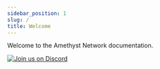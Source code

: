 ```yaml
---
sidebar_position: 1
slug: /
title: Welcome
---
```


Welcome to the Amethyst Network documentation.

[![Join us on Discord](https://invidget.switchblade.xyz/985982201302769765?theme=light)](https://amethystnetwork-dev.github.io/discord/invite)